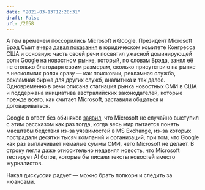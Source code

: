 ```yaml
---
date: "2021-03-13T12:28:31"
draft: False
url: /2058
---
```


А тем временем поссорились Microsoft и Google. Президент Microsoft Брэд Смит вчера [давал показания](https://blogs.microsoft.com/on-the-issues/2021/03/12/technology-and-the-free-press-the-need-for-healthy-journalism-in-a-healthy-democracy/) в юридическом комитете Конгресса США и основную часть своей речи посвятил ужасной доминирующей роли Google на новостном рынке, который, по словам Брэда, занял её не столько благодаря своим размерам, сколько присутствию на рынке в нескольких ролях сразу — как поисковик, рекламная служба, рекламная биржа для других служб, аналитика и так далее. Одновременно в речи описана стагнация рынка новостных СМИ в США и поддержана инициатива австралийских законодателей, которые прежде всего, как считает Microsoft, заставили общаться и договариваться.

Google в ответ без обиняков [заявил](https://blog.google/products/news/google-commitment-supporting-journalism/), что Microsoft не случайно выступил с этим рассказом как раз тогда, когда весь мир пытается понять масштабы бедствия из-за уязвимостей в MS Exchange, из-за которых пострадали десятки тысяч компаний и организаций, при том, что Google как раз выплачивает немалые суммы СМИ, чего Microsoft не делает. В строку легла даже относительно недавняя новость, что Microsoft тестирует AI ботов, которые бы писали тексты новостей вместо журналистов.

Накал дискуссии радует — можно брать попкорн и следить за нюансами.
